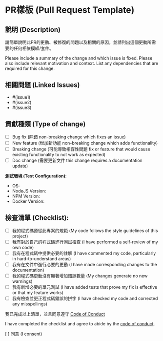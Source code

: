 # PR樣板 (Pull Request Template)

## 說明 (Description)

請簡單說明此PR的更動、被修復的問題以及相關的原因，並請列出這個更動所需要的任何相依模組/套件。

Please include a summary of the change and which issue is fixed. Please also include relevant motivation and context. List any dependencies that are required for this change.

## 相關問題 (Linked Issues)
- #(issue1)
- #(issue2)
- #(issue3)

## 貢獻種類 (Type of change)

- [ ] Bug fix (除錯 non-breaking change which fixes an issue)
- [ ] New feature (增加新功能 non-breaking change which adds functionality)
- [ ] Breaking change (可能導致相容性問題 fix or feature that would cause existing functionality to not work as expected)
- [ ] Doc change (需要更新文件 this change requires a documentation update)

**測試環境 (Test Configuration)**:
* OS:
* NodeJS Version:
* NPM Version:
* Docker Version:

## 檢查清單 (Checklist):

- [ ] 我的程式碼遵從此專案的規範 (My code follows the style guidelines of this project)
- [ ] 我有對於自己的程式碼進行測試檢查 (I have performed a self-review of my own code)
- [ ] 我有在程式碼中提供必要的註解 (I have commented my code, particularly in hard-to-understand areas)
- [ ] 我有在文件中進行必要的更動 (I have made corresponding changes to the documentation)
- [ ] 我的程式碼更動沒有顯著增加錯誤數量 (My changes generate no new warnings)
- [ ] 我有新增必要的單元測試 (I have added tests that prove my fix is effective or that my feature works)
- [ ] 我有檢查並更正程式碼錯誤的拼字 (I have checked my code and corrected any misspellings)

我已完成以上清單，並且同意遵守 [Code of Conduct](CODE_OF_CONDUCT.md)

I have completed the checklist and agree to abide by the [code of conduct](CODE_OF_CONDUCT.md).

[ ] 同意 (I consent)
